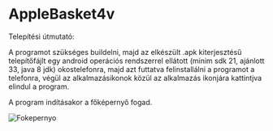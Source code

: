 # AppleBasket4v

Telepítési útmutató:

A programot szükséges buildelni, majd az elkészült .apk kiterjesztésű telepítőfájlt egy android operációs rendszerrel ellátott (minim sdk 21, ajánlott 33, java 8 jdk) okostelefonra, majd azt futtatva felinstallálni a programot a telefonra, végül az alkalmazásikonok közül az alkalmazás ikonjára kattintjva elindul a program.

A program indításakor a főképernyő fogad.

![Fokepernyo](app/src/main/res/drawable/fooldal.jpg)
